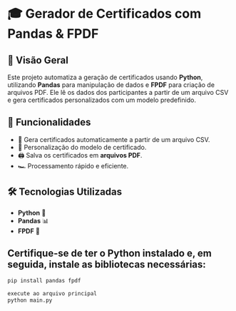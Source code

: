 # 🎓 Gerador de Certificados com Pandas & FPDF

## 📌 Visão Geral
Este projeto automatiza a geração de certificados usando **Python**, utilizando **Pandas** para manipulação de dados e **FPDF** para criação de arquivos PDF. Ele lê os dados dos participantes a partir de um arquivo CSV e gera certificados personalizados com um modelo predefinido.

## 🚀 Funcionalidades
- 📄 Gera certificados automaticamente a partir de um arquivo CSV.
- 🎨 Personalização do modelo de certificado.
- 🖨️ Salva os certificados em **arquivos PDF**.
- 🏎️ Processamento rápido e eficiente.

## 🛠️ Tecnologias Utilizadas
- **Python** 🐍
- **Pandas** 📊
- **FPDF** 📄

## Certifique-se de ter o Python instalado e, em seguida, instale as bibliotecas necessárias:
```bash
pip install pandas fpdf

execute ao arquivo principal
python main.py

